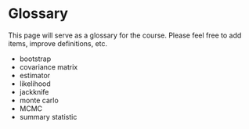 # <a name="top"></a>Glossary

This page will serve as a glossary for the course.  Please feel free to 
add items, improve definitions, etc.

* bootstrap
* covariance matrix
* estimator
* likelihood
* jackknife
* monte carlo
* MCMC
* summary statistic 
